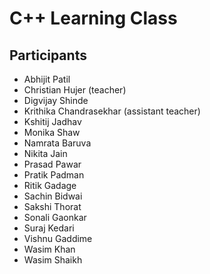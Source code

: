 # C++ Learning Class

## Participants

- Abhijit Patil
- Christian Hujer (teacher)
- Digvijay Shinde
- Krithika Chandrasekhar (assistant teacher)
- Kshitij Jadhav
- Monika Shaw
- Namrata Baruva
- Nikita Jain
- Prasad Pawar
- Pratik Padman
- Ritik Gadage
- Sachin Bidwai
- Sakshi Thorat
- Sonali Gaonkar
- Suraj Kedari
- Vishnu Gaddime
- Wasim Khan
- Wasim Shaikh
